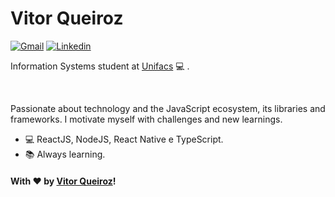 # Vitor Queiroz

<div style="text-align: justify">
  
 [![Gmail](https://img.shields.io/badge/-GMAIL-c14438?style=for-the-badge&logo=Gmail&logoColor=white&link=mailto:vitor.queiroszti@gmail.com)](mailto:vitor.queiroszti@gmail.com)
[![Linkedin](https://img.shields.io/badge/-VitorQueiroz-blue?style=for-the-badge&logo=Linkedin&logoColor=white&link=https://www.linkedin.com/in/vitor-queiroz-4b32131a3/)](https://www.linkedin.com/in/vitor-queiroz-4b32131a3/)

</div>  


Information Systems student at [Unifacs](https://www.unifacs.br) :computer: .

<br />

Passionate about technology and the JavaScript ecosystem, its libraries and frameworks. I motivate myself with challenges and new learnings.

- :computer: ReactJS, NodeJS, React Native e TypeScript.
- :books: Always learning.

#### With ♥ by [Vitor Queiroz](https://www.linkedin.com/in/vitor-queiroz-4b32131a3/)!
